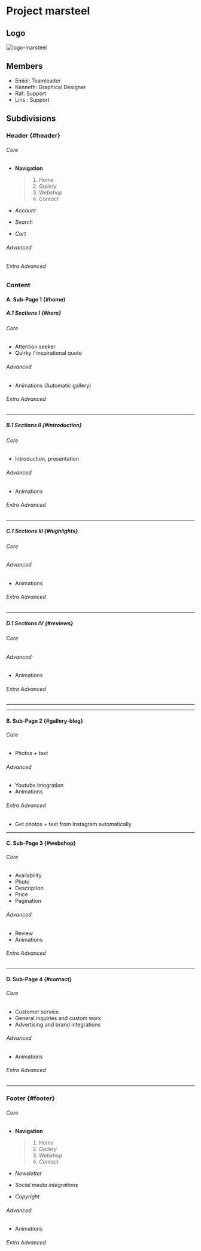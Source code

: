 # **Project marsteel**

## **Logo**

![logo-marsteel](Media/MarcelTeugels-logo.svg)

## **Members**

- Emiel: Teamleader
- Kenneth: Graphical Designer
- Raf: Support
- Lins : Support

## **Subdivisions**

### **Header** {#header}

###### Core

- **Navigation**

  > 1. _Home_
  > 2. _Gallery_
  > 3. _Webshop_
  > 4. _Contact_

- _Account_
- _Search_
- _Cart_

###### Advanced

###### Extra Advanced

### **Content**

#### A. **Sub-Page 1** {#home}

##### _A.1 Sections I_ {#hero}

###### Core

- Attention seeker
- Quirky / inspirational quote

###### Advanced

- Animations (Automatic gallery)

###### Extra Advanced

---

##### _B.1 Sections II_ {#introduction}

###### Core

- Introduction, presentation

###### Advanced

- Animations

###### Extra Advanced

---

##### _C.1 Sections III_ {#highlights}

###### Core

###### Advanced

- Animations

###### Extra Advanced

---

##### _D.1 Sections IV_ {#reviews}

###### Core

###### Advanced

- Animations

###### Extra Advanced

---

---

#### B. **Sub-Page 2** {#gallery-blog}

###### Core

- Photos + text

###### Advanced

- Youtube integration
- Animations

###### Extra Advanced

- Get photos + text from Instagram automatically

---

#### C. **Sub-Page 3** {#webshop}

###### Core

- Availability
- Photo
- Description
- Price
- Pagination

###### Advanced

- Review
- Animations

###### Extra Advanced

---

#### D. **Sub-Page 4** {#contact}

###### Core

- Customer service
- General inquiries and custom work
- Advertising and brand integrations

###### Advanced

- Animations

###### Extra Advanced

---

### **Footer** {#footer}

###### Core

- **Navigation**

  > 1. _Home_
  > 2. _Gallery_
  > 3. _Webshop_
  > 4. _Contact_

- _Newsletter_

- _Social media integrations_
- _Copyright_

###### Advanced

- Animations

###### Extra Advanced



